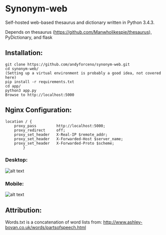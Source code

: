 # Synonym-web
Self-hosted web-based thesaurus and dictionary written in Python 3.4.3.

Depends on thesaurus (https://github.com/Manwholikespie/thesaurus), PyDictionary, and flask

## Installation:
    git clone https://github.com/andyforceno/synonym-web.git
    cd synonym-web/
    (Setting up a virtual environment is probably a good idea, not covered here)
    pip install -r requirements.txt
    cd app/
    python3 app.py 
    Browse to http://localhost:5000

## Nginx Configuration:
    location / {
		proxy_pass         http://localhost:5000;
		proxy_redirect     off;
		proxy_set_header   X-Real-IP $remote_addr;
		proxy_set_header   X-Forwarded-Host $server_name;
		proxy_set_header   X-Forwarded-Proto $scheme;
			}

### Desktop:
![alt text](https://raw.githubusercontent.com/andyforceno/synonym-web/master/synonym-web.jpg "Synonym-web on the desktop")

### Mobile:
![alt text](https://raw.githubusercontent.com/andyforceno/synonym-web/master/mobile.jpg "Synonym-web on an Android phone")

## Attribution:
Words.txt is a concatenation of word lists from: 
http://www.ashley-bovan.co.uk/words/partsofspeech.html

